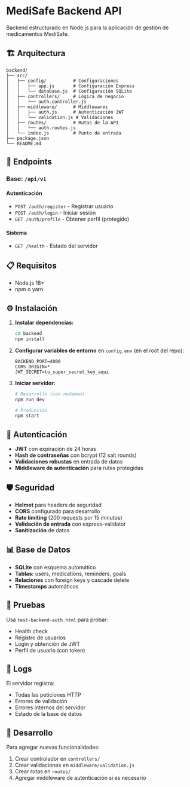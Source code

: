 # MediSafe Backend API

Backend estructurado en Node.js para la aplicación de gestión de medicamentos MediSafe.

## 🏗️ Arquitectura

```
backend/
├── src/
│   ├── config/          # Configuraciones
│   │   ├── app.js       # Configuración Express
│   │   └── database.js  # Configuración SQLite
│   ├── controllers/     # Lógica de negocio
│   │   └── auth.controller.js
│   ├── middleware/      # Middlewares
│   │   ├── auth.js      # Autenticación JWT
│   │   └── validation.js # Validaciones
│   ├── routes/          # Rutas de la API
│   │   └── auth.routes.js
│   └── index.js         # Punto de entrada
├── package.json
└── README.md
```

## 🚀 Endpoints

### Base: `/api/v1`

#### Autenticación
- `POST /auth/register` - Registrar usuario
- `POST /auth/login` - Iniciar sesión
- `GET /auth/profile` - Obtener perfil (protegido)

#### Sistema
- `GET /health` - Estado del servidor

## 📋 Requisitos

- Node.js 18+
- npm o yarn

## ⚙️ Instalación

1. **Instalar dependencias:**
   ```bash
   cd backend
   npm install
   ```

2. **Configurar variables de entorno** en `config.env` (en el root del repo):
   ```env
   BACKEND_PORT=4000
   CORS_ORIGIN=*
   JWT_SECRET=tu_super_secret_key_aqui
   ```

3. **Iniciar servidor:**
   ```bash
   # Desarrollo (con nodemon)
   npm run dev
   
   # Producción
   npm start
   ```

## 🔐 Autenticación

- **JWT** con expiración de 24 horas
- **Hash de contraseñas** con bcrypt (12 salt rounds)
- **Validaciones robustas** en entrada de datos
- **Middleware de autenticación** para rutas protegidas

## 🛡️ Seguridad

- **Helmet** para headers de seguridad
- **CORS** configurado para desarrollo
- **Rate limiting** (200 requests por 15 minutos)
- **Validación de entrada** con express-validator
- **Sanitización** de datos

## 📊 Base de Datos

- **SQLite** con esquema automático
- **Tablas:** users, medications, reminders, goals
- **Relaciones** con foreign keys y cascade delete
- **Timestamps** automáticos

## 🧪 Pruebas

Usa `test-backend-auth.html` para probar:
- Health check
- Registro de usuarios
- Login y obtención de JWT
- Perfil de usuario (con token)

## 📝 Logs

El servidor registra:
- Todas las peticiones HTTP
- Errores de validación
- Errores internos del servidor
- Estado de la base de datos

## 🔄 Desarrollo

Para agregar nuevas funcionalidades:
1. Crear controlador en `controllers/`
2. Crear validaciones en `middleware/validation.js`
3. Crear rutas en `routes/`
4. Agregar middleware de autenticación si es necesario 